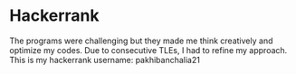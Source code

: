 # Hackerrank
The programs were challenging but they made me think creatively and optimize my codes. Due to consecutive TLEs, I had to refine my approach.
<br>
This is my hackerrank username: pakhibanchalia21
